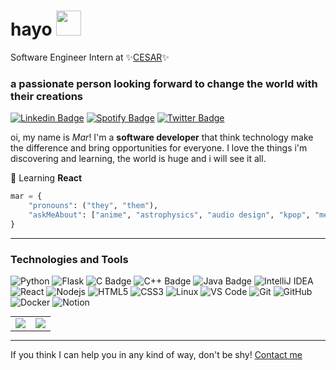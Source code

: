 # hayo  <img src="https://media4.giphy.com/media/yGhIqFuOx84KY/giphy.gif" width="40">

Software Engineer Intern at ✨[CESAR](https://www.cesar.org.br/)✨ 

### a passionate person looking forward to change the world with their creations 

[![Linkedin Badge](https://img.shields.io/badge/-Mar-blue?style=flat-square&logo=Linkedin&logoColor=white&link=https://www.linkedin.com/in/mariana-galdino-059243174/)](https://www.linkedin.com/in/mariana-galdino-059243174/) [![Spotify Badge](https://img.shields.io/badge/Spotify-%231ED760.svg?&style=flat-square&logo=spotify&logoColor=white&link=https://open.spotify.com/user/9ssz7ctwi8prfhuo7whd9ojkf)](https://open.spotify.com/user/9ssz7ctwi8prfhuo7whd9ojkf) [![Twitter Badge](https://img.shields.io/badge/Twitter-%230077B5.svg?&style=flat-square&logo=twitter&logoColor=white&link=https://twitter.com/asgaidino)](https://twitter.com/asgaidino)

oi, my name is _Mar_! I'm a **software developer** that think technology make the difference and bring opportunities for everyone. I love the things i'm discovering and learning, the world is huge and i will see it all.

🌱 Learning **React** 

```python
mar = {
    "pronouns": ("they", "them"),
    "askMeAbout": ["anime", "astrophysics", "audio design", "kpop", "mechanical keyboards"]
}
```
--- 

### Technologies and Tools ### 

![Python](https://img.shields.io/badge/Python-3776AB?style=for-the-badge&logo=python&logoColor=white)
![Flask](https://img.shields.io/badge/flask-%23000.svg?style=for-the-badge&logo=flask&logoColor=white)
![C Badge](https://img.shields.io/badge/C-00599C?style=for-the-badge&logo=c&logoColor=white)
![C++ Badge](https://img.shields.io/badge/C%2B%2B-00599C?style=for-the-badge&logo=c%2B%2B&logoColor=white)
![Java Badge](https://img.shields.io/badge/Java-ED8B00?style=for-the-badge&logo=java&logoColor=white)
![IntelliJ IDEA](https://img.shields.io/badge/IntelliJIDEA-000000.svg?style=for-the-badge&logo=intellij-idea&logoColor=white)
![React](https://img.shields.io/badge/react-%2320232a.svg?style=for-the-badge&logo=react&logoColor=%2361DAFB)
![Nodejs](https://img.shields.io/badge/Node.js-43853D?style=for-the-badge&logo=node.js&logoColor=white)
![HTML5](https://img.shields.io/badge/html5-%23E34F26.svg?style=for-the-badge&logo=html5&logoColor=white)
![CSS3](https://img.shields.io/badge/css3-%231572B6.svg?style=for-the-badge&logo=css3&logoColor=white)
![Linux](https://img.shields.io/badge/linux-FCC624?style=for-the-badge&logo=linux&logoColor=white)
![VS Code](https://img.shields.io/badge/Visual%20Studio%20Code-0078d7.svg?style=for-the-badge&logo=visual-studio-code&logoColor=white)
![Git](https://img.shields.io/badge/Git-f05032?style=for-the-badge&logo=git&logoColor=white)
![GitHub](https://img.shields.io/badge/GitHub-181717?style=for-the-badge&logo=github&logoColor=white)
![Docker](https://img.shields.io/badge/docker-%230db7ed.svg?style=for-the-badge&logo=docker&logoColor=white)
![Notion](https://img.shields.io/badge/Notion-000000?style=for-the-badge&logo=notion&logoColor=white)

<table align="center" style="margin: 0px auto;">
  <tr>
      <td><img src ="https://github-readme-stats.vercel.app/api?username=bymar&show_icons=true&count_private=true&theme=panda&hide_border=true,contribs&bg_color=00000000"></td>
      <td><img src ="https://github-readme-stats.vercel.app/api/top-langs/?username=bymar&layout=compact&hide_border=true&theme=panda&bg_color=00000000&hide=html"></td>
  </tr>   
</table>

---

If you think I can help you in any kind of way, don't be shy! [Contact me](mailto:mgaldinoas@gmail.com)
